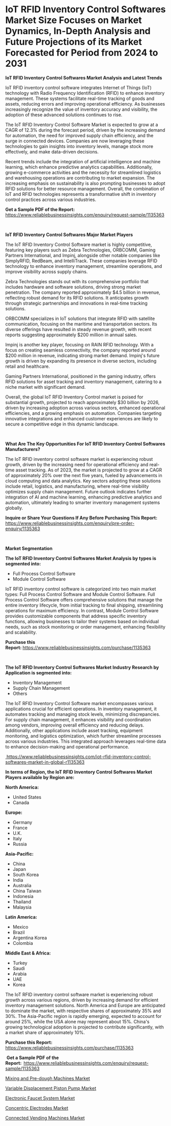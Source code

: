<p><h1>IoT RFID Inventory Control Softwares Market Size Focuses on Market Dynamics, In-Depth Analysis and Future Projections of its Market Forecasted for Period from 2024 to 2031</h1></p><p><strong>IoT RFID Inventory Control Softwares Market Analysis and Latest Trends</strong></p>
<p><p>IoT RFID inventory control software integrates Internet of Things (IoT) technology with Radio Frequency Identification (RFID) to enhance inventory management. These systems facilitate real-time tracking of goods and assets, reducing errors and improving operational efficiency. As businesses increasingly recognize the value of inventory accuracy and visibility, the adoption of these advanced solutions continues to rise. </p><p>The IoT RFID Inventory Control Software Market is expected to grow at a CAGR of 12.3% during the forecast period, driven by the increasing demand for automation, the need for improved supply chain efficiency, and the surge in connected devices. Companies are now leveraging these technologies to gain insights into inventory levels, manage stock more effectively, and make data-driven decisions. </p><p>Recent trends include the integration of artificial intelligence and machine learning, which enhance predictive analytics capabilities. Additionally, growing e-commerce activities and the necessity for streamlined logistics and warehousing operations are contributing to market expansion. The increasing emphasis on sustainability is also prompting businesses to adopt RFID solutions for better resource management. Overall, the combination of IoT and RFID technologies represents a transformative shift in inventory control practices across various industries.</p></p>
<p><strong>Get a Sample PDF of the Report:&nbsp;</strong> <a href="https://www.reliablebusinessinsights.com/enquiry/request-sample/1135363?utm_campaign=115&utm_medium=2&utm_source=Github&utm_content=ia&utm_term=13102024&utm_id=iot-rfid-inventory-control-softwares">https://www.reliablebusinessinsights.com/enquiry/request-sample/1135363</a></p>
<p>&nbsp;</p>
<p><strong>IoT RFID Inventory Control Softwares Major Market Players</strong></p>
<p><p>The IoT RFID Inventory Control Software market is highly competitive, featuring key players such as Zebra Technologies, ORBCOMM, Gaming Partners International, and Impinj, alongside other notable companies like SimplyRFID, RedBeam, and IntelliTrack. These companies leverage RFID technology to enhance inventory management, streamline operations, and improve visibility across supply chains.</p><p>Zebra Technologies stands out with its comprehensive portfolio that includes hardware and software solutions, driving strong market penetration. The company reported approximately $4.5 billion in revenue, reflecting robust demand for its RFID solutions. It anticipates growth through strategic partnerships and innovations in real-time tracking solutions.</p><p>ORBCOMM specializes in IoT solutions that integrate RFID with satellite communication, focusing on the maritime and transportation sectors. Its diverse offerings have resulted in steady revenue growth, with recent reports suggesting approximately $200 million in annual sales.</p><p>Impinj is another key player, focusing on RAIN RFID technology. With a focus on creating seamless connectivity, the company reported around $200 million in revenue, indicating strong market demand. Impinj's future growth is driven by expanding its presence in diverse sectors, including retail and healthcare.</p><p>Gaming Partners International, positioned in the gaming industry, offers RFID solutions for asset tracking and inventory management, catering to a niche market with significant demand. </p><p>Overall, the global IoT RFID Inventory Control market is poised for substantial growth, projected to reach approximately $30 billion by 2026, driven by increasing adoption across various sectors, enhanced operational efficiencies, and a growing emphasis on automation. Companies targeting innovative integrations and enhanced customer experiences are likely to secure a competitive edge in this dynamic landscape.</p></p>
<p>&nbsp;</p>
<p><strong>What Are The Key Opportunities For IoT RFID Inventory Control Softwares Manufacturers?</strong></p>
<p><p>The IoT RFID inventory control software market is experiencing robust growth, driven by the increasing need for operational efficiency and real-time asset tracking. As of 2023, the market is projected to grow at a CAGR of approximately 20% over the next five years, fueled by advancements in cloud computing and data analytics. Key sectors adopting these solutions include retail, logistics, and manufacturing, where real-time visibility optimizes supply chain management. Future outlook indicates further integration of AI and machine learning, enhancing predictive analytics and automation, ultimately leading to smarter inventory management systems globally.</p></p>
<p><strong>Inquire or Share Your Questions If Any Before Purchasing This Report:</strong> <a href="https://www.reliablebusinessinsights.com/enquiry/pre-order-enquiry/1135363?utm_campaign=115&utm_medium=2&utm_source=Github&utm_content=ia&utm_term=13102024&utm_id=iot-rfid-inventory-control-softwares">https://www.reliablebusinessinsights.com/enquiry/pre-order-enquiry/1135363</a></p>
<p>&nbsp;</p>
<p><strong>Market Segmentation</strong></p>
<p><strong>The IoT RFID Inventory Control Softwares Market Analysis by types is segmented into:</strong></p>
<p><ul><li>Full Process Control Software</li><li>Module Control Software</li></ul></p>
<p><p>IoT RFID inventory control software is categorized into two main market types: Full Process Control Software and Module Control Software. Full Process Control Software offers comprehensive solutions that manage the entire inventory lifecycle, from initial tracking to final shipping, streamlining operations for maximum efficiency. In contrast, Module Control Software provides customizable components that address specific inventory functions, allowing businesses to tailor their systems based on individual needs, such as stock monitoring or order management, enhancing flexibility and scalability.</p></p>
<p><strong>Purchase this Report:&nbsp;</strong><a href="https://www.reliablebusinessinsights.com/purchase/1135363?utm_campaign=115&utm_medium=2&utm_source=Github&utm_content=ia&utm_term=13102024&utm_id=iot-rfid-inventory-control-softwares">https://www.reliablebusinessinsights.com/purchase/1135363</a></p>
<p>&nbsp;</p>
<p><strong>The IoT RFID Inventory Control Softwares Market Industry Research by Application is segmented into:</strong></p>
<p><ul><li>Inventory Management</li><li>Supply Chain Management</li><li>Others</li></ul></p>
<p><p>The IoT RFID Inventory Control Software market encompasses various applications crucial for efficient operations. In inventory management, it automates tracking and managing stock levels, minimizing discrepancies. For supply chain management, it enhances visibility and coordination among vendors, improving overall efficiency and reducing delays. Additionally, other applications include asset tracking, equipment monitoring, and logistics optimization, which further streamline processes across various industries. This integrated approach leverages real-time data to enhance decision-making and operational performance.</p></p>
<p><a href="https://www.reliablebusinessinsights.com/iot-rfid-inventory-control-softwares-market-in-global-r1135363?utm_campaign=115&utm_medium=2&utm_source=Github&utm_content=ia&utm_term=13102024&utm_id=iot-rfid-inventory-control-softwares">&nbsp;https://www.reliablebusinessinsights.com/iot-rfid-inventory-control-softwares-market-in-global-r1135363</a></p>
<p><strong>In terms of Region, the IoT RFID Inventory Control Softwares Market Players available by Region are:</strong></p>
<p>
    <p> <strong> North America: </strong>
        <ul>
            <li>United States</li>
            <li>Canada</li>
        </ul>
        </p> 
    <p> <strong> Europe: </strong>
        <ul>
            <li>Germany</li>
            <li>France</li>
            <li>U.K.</li>
            <li>Italy</li>
            <li>Russia</li>
        </ul>
        </p> 
    <p> <strong> Asia-Pacific: </strong>
        <ul>
            <li>China</li>
            <li>Japan</li>
            <li>South Korea</li>
            <li>India</li>
            <li>Australia</li>
            <li>China Taiwan</li>
            <li>Indonesia</li>
            <li>Thailand</li>
            <li>Malaysia</li>
        </ul>
        </p> 
    <p> <strong> Latin America: </strong>
        <ul>
            <li>Mexico</li>
            <li>Brazil</li>
            <li>Argentina Korea</li>
            <li>Colombia</li>
        </ul>
        </p> 
    <p> <strong> Middle East & Africa: </strong>
        <ul>
            <li>Turkey</li>
            <li>Saudi</li>
            <li>Arabia</li>
            <li>UAE</li>
            <li>Korea</li>
        </ul>
    </p>
    </p>
<p><p>The IoT RFID inventory control software market is experiencing robust growth across various regions, driven by increasing demand for efficient inventory management solutions. North America and Europe are anticipated to dominate the market, with respective shares of approximately 35% and 30%. The Asia-Pacific region is rapidly emerging, expected to account for around 25%, while the USA alone may represent about 15%. China's growing technological adoption is projected to contribute significantly, with a market share of approximately 10%.</p></p>
<p><strong>Purchase this Report: </strong><a href="https://www.reliablebusinessinsights.com/purchase/1135363?utm_campaign=115&utm_medium=2&utm_source=Github&utm_content=ia&utm_term=13102024&utm_id=iot-rfid-inventory-control-softwares">https://www.reliablebusinessinsights.com/purchase/1135363</a></p>
<p>&nbsp;<strong>Get a Sample PDF of the Report:&nbsp;&nbsp;</strong><a href="https://www.reliablebusinessinsights.com/enquiry/request-sample/1135363?utm_campaign=115&utm_medium=2&utm_source=Github&utm_content=ia&utm_term=13102024&utm_id=iot-rfid-inventory-control-softwares">https://www.reliablebusinessinsights.com/enquiry/request-sample/1135363</a></p>
<p><strong></strong></p>
<p><p><a href="https://github.com/cristy9x9bur/Market-Research-Report-List-1/blob/main/mixing-and-pre-dough-machines-market.md?utm_campaign=115&utm_medium=2&utm_source=Github&utm_content=ia&utm_term=13102024&utm_id=iot-rfid-inventory-control-softwares">Mixing and Pre-dough Machines Market</a></p><p><a href="https://issuu.com/reportprime-2/docs/variable-displacement-piston-pump-m_7f5564a130f94f?utm_campaign=115&utm_medium=2&utm_source=Github&utm_content=ia&utm_term=13102024&utm_id=iot-rfid-inventory-control-softwares">Variable Displacement Piston Pump Market</a></p><p><a href="https://github.com/isbel3opkkem/Market-Research-Report-List-1/blob/main/electronic-faucet-system-market.md?utm_campaign=115&utm_medium=2&utm_source=Github&utm_content=ia&utm_term=13102024&utm_id=iot-rfid-inventory-control-softwares">Electronic Faucet System Market</a></p><p><a href="https://www.linkedin.com/pulse/concentric-electrodes-market-evolution-global-trends-regional-g8xhf?utm_campaign=115&utm_medium=2&utm_source=Github&utm_content=ia&utm_term=13102024&utm_id=iot-rfid-inventory-control-softwares">Concentric Electrodes Market</a></p><p><a href="https://issuu.com/reportprime-2/docs/connected-vending-machines-market-s_b3918106cac4ac?utm_campaign=115&utm_medium=2&utm_source=Github&utm_content=ia&utm_term=13102024&utm_id=iot-rfid-inventory-control-softwares">Connected Vending Machines Market</a></p></p>